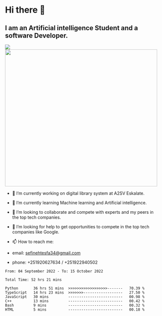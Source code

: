 # Hi there 👋
## I am an Artificial intelligence Student and a software Developer.
<img src = "https://github-readme-stats.vercel.app/api?username=sefinehtesfa34&&show_icons=true&title_color=ffffff&icon_color=bb2acf&text_color=daf7dc&bg_color=151515"/>
<img src="https://wakatime.com/share/@sefinehtesfa34/ae9674e3-b462-4438-9120-52fc3d0ffbbb.png" width ="500" height = "450"/>

- 🔭 I’m currently working on digital library system at A2SV Eskalate.
- 🌱 I’m currently learning Machine learning and Artificial intelligence.
- 👯 I’m looking to collaborate and compete with experts and my peers in the top tech companies.
- 🤔 I’m looking for help to get opportunities to compete in the top tech companies like Google.

- 📫 How to reach me: 
- email: sefinehtesfa34@gmail.com
- phone: +251920627634 / +251922940502
<!--START_SECTION:waka-->

```text
From: 04 September 2022 - To: 15 October 2022

Total Time: 52 hrs 21 mins

Python       36 hrs 51 mins  >>>>>>>>>>>>>>>>>>-------   70.39 %
TypeScript   14 hrs 23 mins  >>>>>>>------------------   27.50 %
JavaScript   30 mins         -------------------------   00.98 %
C++          13 mins         -------------------------   00.42 %
Bash         9 mins          -------------------------   00.32 %
HTML         5 mins          -------------------------   00.18 %
```

<!--END_SECTION:waka-->
